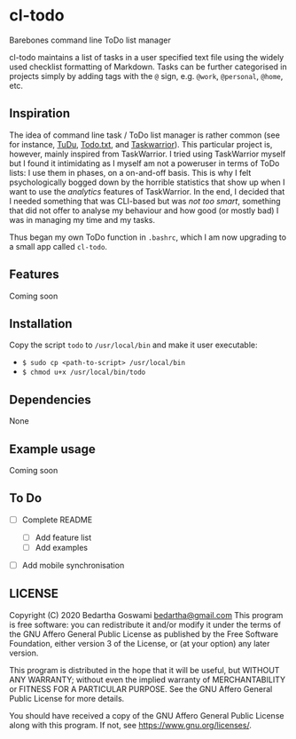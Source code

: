 cl-todo
=======

Barebones command line ToDo list manager

cl-todo maintains a list of tasks in a user specified text file using
the widely used checklist formatting of Markdown. Tasks can be further
categorised in projects simply by adding tags with the `@` sign, e.g.
`@work`, `@personal`, `@home`, etc.

Inspiration
-----------

The idea of command line task / ToDo list manager is rather common (see
for instance, [TuDu](https://code.meskio.net/tudu/),
[Todo.txt](http://todotxt.org/), and
[Taskwarrior](https://taskwarrior.org/)). This particular project is,
however, mainly inspired from TaskWarrior. I tried using TaskWarrior
myself but I found it intimidating as I myself am not a poweruser in
terms of ToDo lists: I use them in phases, on a on-and-off basis. This
is why I felt psychologically bogged down by the horrible statistics
that show up when I want to use the _analytics_ features of TaskWarrior.
In the end, I decided that I needed something that was CLI-based but was
_not too smart_, something that did not offer to analyse my behaviour
and how good (or mostly bad) I was in managing my time and my tasks.

Thus began my own ToDo function in `.bashrc`, which I am now upgrading
to a small app called `cl-todo`.


Features
--------

Coming soon

Installation
------------

Copy the script `todo` to `/usr/local/bin` and make it user executable:
+ `$ sudo cp <path-to-script> /usr/local/bin`
+ `$ chmod u+x /usr/local/bin/todo`


Dependencies
------------

None

Example usage
-------------

Coming soon

To Do
-----

- [ ] Complete README
    - [ ] Add feature list
    - [ ] Add examples
- [ ] Add mobile synchronisation


LICENSE
-------

Copyright (C) 2020  Bedartha Goswami <bedartha@gmail.com>
This program is free software: you can redistribute it and/or modify
it under the terms of the GNU Affero General Public License as published
by the Free Software Foundation, either version 3 of the License, or
(at your option) any later version.

This program is distributed in the hope that it will be useful,
but WITHOUT ANY WARRANTY; without even the implied warranty of
MERCHANTABILITY or FITNESS FOR A PARTICULAR PURPOSE.  See the
GNU Affero General Public License for more details.

You should have received a copy of the GNU Affero General Public License
along with this program.  If not, see <https://www.gnu.org/licenses/>.

